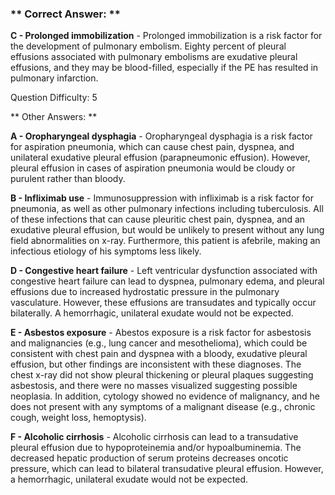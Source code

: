 ### ** Correct Answer: **

**C - Prolonged immobilization** - Prolonged immobilization is a risk factor for the development of pulmonary embolism. Eighty percent of pleural effusions associated with pulmonary embolisms are exudative pleural effusions, and they may be blood-filled, especially if the PE has resulted in pulmonary infarction.

Question Difficulty: 5

** Other Answers: **

**A - Oropharyngeal dysphagia** - Oropharyngeal dysphagia is a risk factor for aspiration pneumonia, which can cause chest pain, dyspnea, and unilateral exudative pleural effusion (parapneumonic effusion). However, pleural effusion in cases of aspiration pneumonia would be cloudy or purulent rather than bloody.

**B - Infliximab use** - Immunosuppression with infliximab is a risk factor for pneumonia, as well as other pulmonary infections including tuberculosis. All of these infections that can cause pleuritic chest pain, dyspnea, and an exudative pleural effusion, but would be unlikely to present without any lung field abnormalities on x-ray. Furthermore, this patient is afebrile, making an infectious etiology of his symptoms less likely.

**D - Congestive heart failure** - Left ventricular dysfunction associated with congestive heart failure can lead to dyspnea, pulmonary edema, and pleural effusions due to increased hydrostatic pressure in the pulmonary vasculature. However, these effusions are transudates and typically occur bilaterally. A hemorrhagic, unilateral exudate would not be expected.

**E - Asbestos exposure** - Abestos exposure is a risk factor for asbestosis and malignancies (e.g., lung cancer and mesothelioma), which could be consistent with chest pain and dyspnea with a bloody, exudative pleural effusion, but other findings are inconsistent with these diagnoses. The chest x-ray did not show pleural thickening or pleural plaques suggesting asbestosis, and there were no masses visualized suggesting possible neoplasia. In addition, cytology showed no evidence of malignancy, and he does not present with any symptoms of a malignant disease (e.g., chronic cough, weight loss, hemoptysis).

**F - Alcoholic cirrhosis** - Alcoholic cirrhosis can lead to a transudative pleural effusion due to hypoproteinemia and/or hypoalbuminemia. The decreased hepatic production of serum proteins decreases oncotic pressure, which can lead to bilateral transudative pleural effusion. However, a hemorrhagic, unilateral exudate would not be expected.


